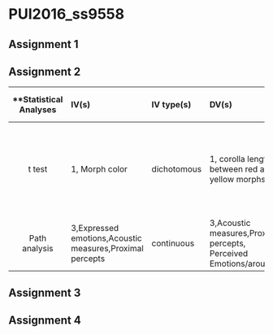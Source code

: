 # PUI2016_ss9558
## Assignment 1

## Assignment 2

| **Statistical Analyses	|  IV(s)  |  IV type(s) |  DV(s)  |  DV type(s)  |  Control Var | Control Var type  | Question to be answered | _H0_ | alpha | link to paper **| 
|:----------:|:----------|:------------|:-------------|:-------------|:------------|:------------- |:------------------|:----:|:-------:|:-------|
t test	| 1, Morph color | dichotomous | 1, corolla length between red and yellow morphs| continuous | 0 |  | 	does corolla length significantly different between red and yellow morphs | red morphs corolla length= yellow morphs corolla length | 0.1 | [Pollinator Competition as a Driver of Floral Divergence: An Experimental Test]
Path analysis | 3,Expressed emotions,Acoustic measures,Proximal percepts | continuous | 3,Acoustic measures,Proximal percepts, Perceived Emotions/arousal | continuous | 0 |  |  |  |  | [Path Models of Vocal Emotion Communication]| 


## Assignment 3
## Assignment 4
